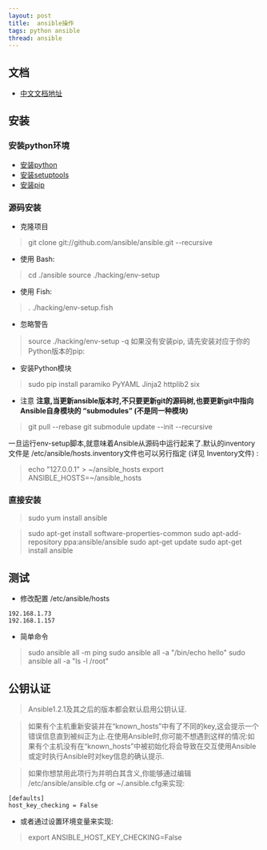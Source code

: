 ```yaml
---
layout: post
title:  ansible操作
tags: python ansible
thread: ansible
---
```

## 文档
* [中文文档地址](http://ansible-tran.readthedocs.io)


## 安装
### 安装python环境
* [安装python](https://www.python.org/downloads/)
* [安装setuptools](https://pypi.python.org/pypi/setuptools/39.0.1#downloads)
* [安装pip](https://pypi.python.org/pypi/pip)


### 源码安装
* 克隆项目
> git clone git://github.com/ansible/ansible.git --recursive

* 使用 Bash:
> cd ./ansible
> source ./hacking/env-setup

* 使用 Fish:

> . ./hacking/env-setup.fish
* 忽略警告
> source ./hacking/env-setup -q
如果没有安装pip, 请先安装对应于你的Python版本的pip:

* 安装Python模块
> sudo pip install paramiko PyYAML Jinja2 httplib2 six

* 注意
**注意,当更新ansible版本时,不只要更新git的源码树,也要更新git中指向Ansible自身模块的 “submodules” (不是同一种模块)**
> git pull --rebase
> git submodule update --init --recursive

一旦运行env-setup脚本,就意味着Ansible从源码中运行起来了.默认的inventory文件是 /etc/ansible/hosts.inventory文件也可以另行指定 (详见 Inventory文件) :

> echo "127.0.0.1" > ~/ansible_hosts
> export ANSIBLE_HOSTS=~/ansible_hosts


### 直接安装
> sudo yum install ansible

> sudo apt-get install software-properties-common
> sudo apt-add-repository ppa:ansible/ansible
> sudo apt-get update
> sudo apt-get install ansible

## 测试
* 修改配置
/etc/ansible/hosts
```
192.168.1.73
192.168.1.157
```
* 简单命令
> sudo ansible all -m ping
> sudo ansible all -a "/bin/echo hello"
> sudo ansible all -a "ls -l /root"

## 公钥认证
> Ansible1.2.1及其之后的版本都会默认启用公钥认证.

> 如果有个主机重新安装并在“known_hosts”中有了不同的key,这会提示一个错误信息直到被纠正为止.在使用Ansible时,你可能不想遇到这样的情况:如果有个主机没有在“known_hosts”中被初始化将会导致在交互使用Ansible或定时执行Ansible时对key信息的确认提示.

> 如果你想禁用此项行为并明白其含义,你能够通过编辑 /etc/ansible/ansible.cfg or ~/.ansible.cfg来实现:
```
[defaults]
host_key_checking = False
```

* 或者通过设置环境变量来实现:
> export ANSIBLE_HOST_KEY_CHECKING=False